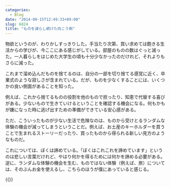 ```yaml
---
categories:
  - Blog
date: "2014-09-15T12:49:33+09:00"
slug: 6824
title: "ものを減らし続けた向こう側"
---
```


物欲というのが、わりかしすっきりした。手当たり次第、買い求めては飽きる生活からの学びが、今ここにある感じがしている。部屋のものの数はぐっと減った。一人暮らしをはじめた大学生の頃も十分少なかったのだけれど、それよりもさらに減った。

これまで溜め込んだものを捨てるのは、自分の一部を切り捨てる感覚に近く、卒業式のような寂しさが含まれている。だが、ものを少なくすることには、いくつかの良い側面があることを知った。

例えば、これから捨てるものの役割を他のもので担ったり、知恵で代替する喜びがある。少ないもので生きていけるということを確認する機会になる。何もかもが嫌になった時に逃げ出すための準備ができている安心感がある。

ただ、こういったものが少ない生活で危険なのは、ものから受けとるランダムな体験の機会が減ってしまうということだ。例えば、お土産のキーホルダーを買うことで生まれるストーリーだったり、買ったものから得られる新しい見方のようなものだ。

これについては、ぼくは諦めている。「ぼくはこれこれを諦めています」というのは悲しい言葉だけれど、やはり何かを得るためには何かを諦める必要がある。逆に、ランダムな体験の機会を生む、ものではない体験（例えば、旅）については、そのぶんお金を使えるし、こちらのほうが僕にあっていると感じる。

{{<amazon id="4905447194" title="スマートサイジング" src="https://images-na.ssl-images-amazon.com/images/I/41tztVKHV-L._SL160_.jpg">}}
